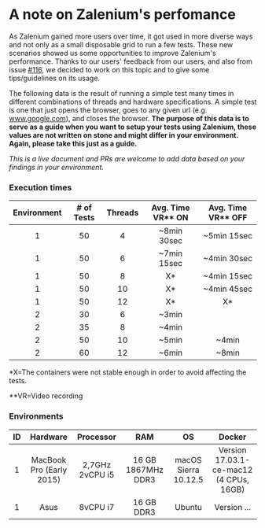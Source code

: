# A note on Zalenium's perfomance

As Zalenium gained more users over time, it got used in more diverse ways and not only as a small disposable grid to run a few tests.
These new scenarios showed us some opportunities to improve Zalenium's performance. Thanks to our users' feedback from our users, 
and also from issue [#116](https://github.com/zalando/zalenium/issues/116), we decided to work on this topic and to give some 
tips/guidelines on its usage.

The following data is the result of running a simple test many times in different combinations of threads and hardware specifications. 
A simple test is one that just opens the browser, goes to any given url (e.g. www.google.com), and closes the browser. **The purpose 
of this data is to serve as a guide when you want to setup your tests using Zalenium, these values are not written on stone and might
differ in your environment. Again, please take this just as a guide.** 

*This is a live document and PRs are welcome to add data based on your findings in your environment.*

### Execution times

| Environment |   # of Tests   |   Threads  |   Avg. Time VR** ON   |   Avg. Time VR** OFF   |
|:-----------:|:--------------:|:----------:|:---------------------:|:----------------------:|
|      1      |        50      |      4     |       ~8min 30sec     |        ~5min 15sec     |
|      1      |        50      |      6     |       ~7min 15sec     |        ~4min 30sec     |
|      1      |        50      |      8     |           X*          |        ~4min 15sec     |
|      1      |        50      |      10    |           X*          |        ~4min 45sec     |
|      1      |        50      |      12    |           X*          |           X*           |
|      2      |        30      |      6     |         ~3min         |                        |
|      2      |        35      |      8     |         ~4min         |                        |
|      2      |        50      |      10    |         ~5min         |          ~4min         |
|      2      |        60      |      12    |         ~6min         |          ~8min         |


*X=The containers were not stable enough in order to avoid affecting the tests.

**VR=Video recording

### Environments

| ID |        Hardware          |    Processor    |        RAM         |           OS         |                    Docker               |
|:--:|:------------------------:|:---------------:|:------------------:|:--------------------:|:---------------------------------------:|
| 1  | MacBook Pro (Early 2015) | 2,7GHz 2vCPU i5 | 16 GB 1867MHz DDR3 | macOS Sierra 10.12.5 | Version 17.03.1-ce-mac12 (4 CPUs, 16GB) |
| 1  | Asus                     | 8vCPU i7        | 16 GB DDR3         | Ubuntu               | Version ...                             |
